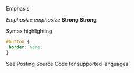 Emphasis	

*Emphasize* _emphasize_
**Strong** __Strong__

Syntax highlighting	

```css
#button {
 border: none;
}
```

See Posting Source Code for supported languages  
